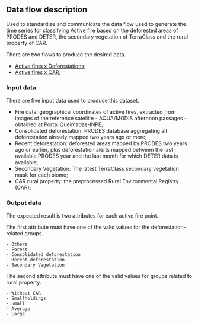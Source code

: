 ## Data flow description

Used to standardize and communicate the data flow used to generate the time series for classifying Active fire based on the deforested areas of PRODES and DETER, the secondary vegetation of TerraClass and the rural property of CAR.

There are two flows to produce the desired data.

 - [Active fires x Deforestations](./fire-classification-flow-first-flow.png);
 - [Active fires x CAR](./fire-classification-flow-second-flow.png);

### Input data

There are five input data used to produce this dataset.

 - Fire data: geographical coordinates of active fires, extracted from images of the reference satellite - AQUA/MODIS afternoon passages - obtained at Portal Queimadas-INPE;
 - Consolidated deforestation: PRODES database aggregating all deforestation already mapped two years ago or more;
 - Recent deforestation: deforested areas mapped by PRODES two years ago or earlier, plus deforestation alerts mapped between the last available PRODES year and the last month for which DETER data is available;
 - Secondary Vegetation: The latest TerraClass secondary vegetation mask for each biome;
 - CAR rural property: the preprocessed Rural Environmental Registry (CAR);


### Output data

The expected result is two attributes for each active fire point.

The first attribute must have one of the valid values ​​for the deforestation-related groups.
```
- Others
- Forest
- Consolidated deforestation
- Recent deforestation
- Secondary Vegetation
```

The second attribute must have one of the valid values ​​for groups related to rural property.
```
- Without CAR
- Smallholdings
- Small
- Average
- Large
```